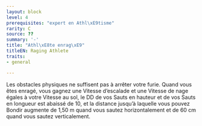 ```yaml
---
layout: block
level: 4
prerequisites: "expert en Athl\xE9tisme"
rarity: C
source: ??
summary: '-'
title: "Athl\xE8te enrag\xE9"
titleEN: Raging Athlete
traits:
- general

---
```


<p>Les obstacles physiques ne suffisent pas à arrêter votre furie. Quand vous êtes enragé, vous gagnez une Vitesse d’escalade et une Vitesse de nage égales à votre Vitesse au sol, le DD de vos Sauts en hauteur et de vos Sauts en longueur est abaissé de 10, et la distance jusqu’à laquelle vous pouvez Bondir augmente de 1,50 m quand vous sautez horizontalement et de 60 cm quand vous sautez verticalement.</p>
